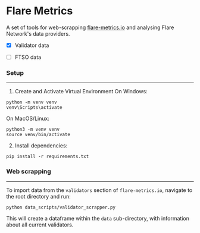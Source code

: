 # Flare Metrics

A set of tools for web-scrapping [flare-metrics.io](flare-metrics.io) and analysing Flare Network's data providers.

- [x] Validator data
- [ ] FTSO data


### Setup
----------------------------

1. Create and Activate Virtual Environment
On Windows:

```
python -m venv venv
venv\Scripts\activate
```

On MacOS/Linux:
```
python3 -m venv venv
source venv/bin/activate
```

2. Install dependencies:
```
pip install -r requirements.txt
```


### Web scrapping
----------------------------

To import data from the `validators` section of `flare-metrics.io`, navigate to the root directory and run:
```
python data_scripts/validator_scrapper.py
```

This will create a dataframe within the `data` sub-directory, with information about all current validators. 




